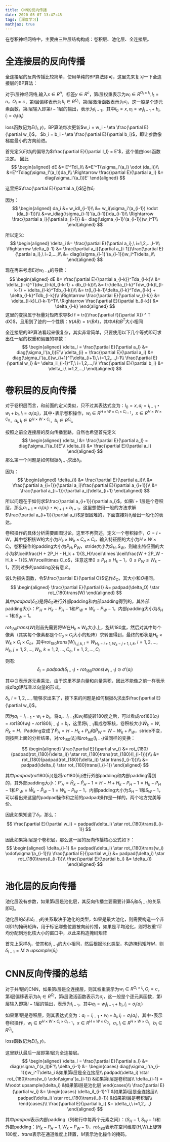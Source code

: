 ```yaml
---
title: CNN的反向传播
date: 2020-05-07 13:47:45
tags: [深度学习]
mathjax: true
---
```

在卷积神经网络中，主要由三种层结构构成：卷积层、池化层、全连接层。

# 全连接层的反向传播
全连接层的反向传播比较简单，使用单纯的BP算法即可，这里先来复习一下全连接层的BP算法：

对于$l$层神经网络,输入$x \in R^n$，标签$y \in R^c$，第$i$层权重表示为$w_i \in R^{O_i \times I_i}, I_1 = n，O_l = c$，第$i$层偏移表示为$b_i \in R^{O_i}$，第$i$层激活函数表示为$\sigma_i$，这一般是个逐元素函数，第$i$层输入即第$i-1$层的输出，表示为$l_{i-1}$，其中$l_0 = x, a_i = w_i l_{i-1} + b_i, l_i = \sigma_i(a_i)$

loss函数记为$E(l_l, y)$，BP算法每次更新$w_i = w_i - \eta \frac{\partial E}{\partial w_i}$， $b_i = b_i - \eta \frac{\partial E}{\partial b_i}$，即让参数像梯度最小的方向前进。

首先定义$E$对$l_l$的偏导为$\frac{\partial E}{\partial l_l} = E'$，这个值由loss函数决定。
因此
$$
\begin{aligned}
dE &= E'^Tdl_l\\
&=E'^T(\sigma_l'(a_l) \odot (da_l))\\
&=E'^Tdiag(\sigma_l'(a_l))da_l\\
\Rightarrow \frac{\partial E}{\partial a_l} &= diag(\sigma_l'(a_l))E'
\end{aligned}
$$

这里把$\frac{\partial E}{\partial a_l}$记作$\delta_l$

因为：
$$
\begin{aligned}
    da_i &= w_idl_{i-1}\\
    &= w_i(\sigma_i'(a_{i-1}) \odot (da_{i-1}))\\
    &=w_idiag(\sigma_{i-1}'(a_{i-1}))da_{i-1}\\
    \Rightarrow \frac{\partial a_i}{\partial a_{i-1}} &= diag(\sigma_{i-1}'(a_{i-1}))w_i^T\\
\end{aligned}
$$

所以定义:
$$
\begin{aligned}
    \delta_i &= \frac{\partial E}{\partial a_i},\ i=1,2,...,l-1\\
    \Rightarrow \delta_{i-1} &= \frac{\partial a_i}{\partial a_{i-1}}\frac{\partial E}{\partial a_i},\ i=2,...,l\\
    &= diag(\sigma_{i-1}'(a_{i-1}))w_i^T\delta_i\\
\end{aligned}
$$

现在再来考虑$E$对$w_{l-k}$的导数：
$$
\begin{aligned}
    dE &= \frac{\partial E}{\partial a_{l-k}}^Tda_{l-k}\\
    &= \delta_{l-k}^T(dw_{l-k}l_{l-k-1} + db_{l-k})\\
    &= tr(\delta_{l-k}^Tdw_{l-k}l_{l-k-1} + \delta_{l-k}^Tdb_{l-k})\\
    &= tr(l_{l-k-1}\delta_{l-k}^Tdw_{l-k} + \delta_{l-k}^Tdb_{l-k})\\
    \Rightarrow \frac{\partial E}{\partial w_{l-k}} &= \delta_{l-k}l_{l-k-1}^T\\
    \Rightarrow \frac{\partial E}{\partial b_{l-k}} &= \delta_{l-k}
\end{aligned}
$$
这里的变换属于标量对矩阵求导$d f = tr((\frac{\partial f}{\partial X}) ^ T dX)$，且用到了迹的一个性质：$tr(A B) = tr(B A)$，其中$A$和$B^T$大小相同

全连接层的BP算法看起来很复杂，其实非常简单，只要使用以下几个等式即可求出任一层的权重和偏置的导数：
$$
\begin{aligned}
    \delta_l = \frac{\partial E}{\partial a_l} &= diag(\sigma_l'(a_l))E'\\
    \delta_{i} = \frac{\partial E}{\partial a_i} &= diag(\sigma_i'(a_i))w_{i+1}^T\delta_{i+1},\ i=1,2,...,l-1\\
    \frac{\partial E}{\partial w_i} &= \delta_il_{i-1}^T,\ i=1,2,...,l\\
    \frac{\partial E}{\partial b_i} &= \delta_i,\ i=1,2,...,l
\end{aligned}
$$

# 卷积层的反向传播

对于卷积层而言，和前面的定义类似，只不过其表达式变为：$l_0 = x, a_i =l_{i-1} \star w_i + b_i, l_i = \sigma_i(a_i)$，其中$\star$表示卷积操作，$w_i \in R^{H\times W\times C_{i}\times C_{i-1}}$，$x\in R^{H\times W\times C_0}$，$a_i,l_i \in R^{H\times W\times C_i}$，$b_i \in R^{C_i}$。

按照之前全连接层的反向传播套路，自然也希望首先定义
$$
\begin{aligned}
    \delta_l &= \frac{\partial E}{\partial a_l} = diag(\sigma_l'(a_l))E'\\
    \delta_{i} &= \frac{\partial E}{\partial a_i}
\end{aligned}
$$
那么第一个问题是如何根据$\delta_{i+1}$求出$\delta_{i}$。

因为：
$$
\begin{aligned}
    \delta_{i} &= \frac{\partial E}{\partial a_i}\\
    &= \frac{\partial a_{i+1}}{\partial a_i}\frac{\partial E}{\partial a_{i+1}}\\
    &= \frac{\partial a_{i+1}}{\partial a_i}\delta_{i+1}
\end{aligned}
$$

所以问题在于如何求$\frac{\partial a_{i+1}}{\partial a_i}$，如果$i+1$层是个卷积层，那么$a_{i+1} = \sigma_i(a_i) \star w_{i+1} + b_{i+1}$，这里想使用一般的方法求解$\frac{\partial a_{i+1}}{\partial a_i}$是很困难的，下面直接对$\delta_{i}$给出一般化的表达。


卷积操作的具体分析需要画图讨论，这里不再赘述，定义一个卷积操作，$O = I \star W$，其中卷积核$W$的大小为$H_k\times W_k\times C_o\times C_i$，输入特征图的大小为$H\times W\times C_i$，卷积操作的padding大小为$P_H,P_W$，stride大小为$S_H,S_W$，则输出特征图的大小为$\lceil\frac{H + 2P_H - H_k + 1}{S_H}\rceil\times \lceil\frac{W + 2P_W - H_k + 1}{S_W}\rceil\times C_o$，注意这里$0 \le P_H \le H_k - 1$，$0 \le P_W \le W_k - 1$，否则过多的padding没有意义。

设L为损失函数，令$\frac{\partial E}{\partial O}$记作$\delta_O$，其大小和$O$相同。
$$
\begin{aligned}
    \frac{\partial E}{\partial I} &= padpad(\delta_O) \star rot_{180}trans(W)
\end{aligned}
$$
其中$padpad(\delta_O)$是将$\delta_O$进行外部padding和内部padding得到的，其外部padding大小：$P'_H = H_k - P_H - 1$和$P'_W = W_k - P_W - 1$，内部padding大小为$S_H - 1$和$S_W - 1$。

$rot_{180}trans(W)$则首先需要将$W$在$H_k\times W_k$大小上，旋转180度，然后对其中每个像素（其实每个像素都是个$C_o\times C_i$大小的矩阵）求转置得到，最终的形状是$H_k\times W_k\times C_i\times C_o$，其中$rot_{180}trans(W)_{i,j,k,l} = W_{H_k-i+1,W_k-j+1,l,k},\ i=1,2,...,H_k,\ j=1,2,...,W_k,\ k=1,2,...,C_o,\ l=1,2,...,C_i$

则有:
$$\delta_{i} = padpad(\delta_{i+1}) \star rot_{180}trans(w_{i+1}) \odot\sigma'(a_i)$$

其中$\odot$表示逐元素乘法，由于这里不是向量和向量乘积，因此不能像之前一样表示成$diag$矩阵乘以向量的形式。

$\delta_i,\ i=1,2,...,l$能够求出来了，接下来的问题是如何根据$\delta_i$求出$\frac{\partial E}{\partial w_i}$。

因为$a_i =l_{i-1} \star w_i + b_i$，将$a_i$、$l_{i-1}$和$w_i$都旋转180度之后，可以看成$rot180(a_i) = rot180(w_i) \star rot180(l_{i-1}) + b_i$，这里将$l_{i-1}$看成卷积核，卷积核大小$\hat{W}_k = W, \hat{H}_k = H$，Padding变成了$\hat{P}_H = H - H_k + P_H$和$\hat{P}_W = W - W_k + P_W$，stride不变，则按照上面的分析结果，对$rot_{180}(\delta_i)$和$rot_{180}(l_{i-1})$做同样的变换：

$$
\begin{aligned}
    \frac{\partial E}{\partial w_i} &= rot_{180}(padpad(rot_{180}(\delta_i)) \star rot_{180}trans(rot_{180}(l_{i-1})))\\
    &= rot_{180}(padpad(rot_{180}(\delta_i)) \star trans(l_{i-1}))\\
    &= padpad(\delta_i) \star rot_{180}trans(l_{i-1})
\end{aligned}
$$


其中$padpad(rot180(\delta_i))$是将$rot180(\delta_i)$进行外部padding和内部padding得到的，其外部padding大小：$P'_H = \hat{H}_k - \hat{P}_H - 1 = H - H + H_k - P_H - 1 = H_k - P_H - 1$和$P'_W = \hat{W}_k - \hat{P}_W - 1 = W_k - P_W - 1$，内部padding大小为$S_H - 1$和$S_W - 1$，可以看出来这里的padpad操作和之前的padpad操作是一样的，两个地方完美等价。

因此如果知道了$\delta_i$，那么：
$$
\frac{\partial E}{\partial w_i} = padpad(\delta_i) \star rot_{180}trans(l_{i-1})
$$

因此如果第$i$层是个卷积层，那么这一层的反向传播核心公式如下：
$$
\begin{aligned}
    \delta_{i-1} &= padpad(\delta_i) \star rot_{180}trans(w_i) \odot\sigma'(a_{i-1})\\
    \frac{\partial E}{\partial w_i} &= padpad(\delta_i) \star rot_{180}trans(l_{i-1})\\
    \frac{\partial E}{\partial b_i} &= \delta_{i}
\end{aligned}
$$

# 池化层的反向传播

池化层没有参数，如果第$i$层是池化层，其反向传播主要需要计算$\delta_i$和$\delta_{i-1}$的关系即可。

池化层的$\delta_i$和$\delta_{i-1}$的关系取决于池化的类型，如果是最大池化，则需要构造一个非0即1的掩码矩阵，用于标记哪些位置被向前传播，如果是平均池化，则将权重1平均分配到池化核大小的窗口中，以此来构造掩码矩阵

首先上采样$\delta_i$，使其和$\delta_{i-1}$的大小相同，然后根据池化类型，构造掩码矩阵$M$，则$\delta_{i-1} = M\odot upsample(\delta_i)$

# CNN反向传播的总结

对于共$l$层的CNN，如果第$i$层是全连接层，则其权重表示为$w_i \in R^{O_i \times I_i},O_l = c$，第$i$层偏移表示为$b_i \in R^{O_i}$，第$i$层激活函数表示为$\sigma_i$，这一般是个逐元素函数，第$i$层输入即第$i-1$层的输出，表示为$l_{i-1}$，其中$a_i = w_i l_{i-1} + b_i, l_i = \sigma_i(a_i)$

如果第$i$层是卷积层，则其表达式变为：$a_i =l_{i-1} \star w_i + b_i, l_i = \sigma_i(a_i)$，其中$\star$表示卷积操作，$w_i \in R^{H\times W\times C_{i}\times C_{i-1}}$，$x\in R^{H\times W\times C_0}$，$a_i,l_i \in R^{H\times W\times C_i}$，$b_i \in R^{C_i}$。

loss函数记为$E(l_l, y)$。

这里默认最后一层即第$l$层为全连接层。
$$
\begin{aligned}
    \delta_l = \frac{\partial E}{\partial a_l} &= diag(\sigma_l'(a_l))E'\\
    \delta_{i-1} &= \begin{cases}
    diag(\sigma_i'(a_{i-1}))w_i^T\delta_i &如果第i层是全连接层\\
    padpad(\delta_i) \star rot_{180}trans(w_i) \odot\sigma'(a_{i-1}) &如果第i层是卷积层\\
    \delta_{i-1} = M\odot upsample(\delta_i) &如果第i层是池化层
    \end{cases}\\
    \frac{\partial E}{\partial w_i} &= \begin{cases}
    \delta_il_{i-1}^T &如果第i层是全连接层\\
    padpad(\delta_i) \star rot_{180}trans(l_{i-1}) &如果第i层是卷积层\\
    \end{cases}\\
    \frac{\partial E}{\partial b_i} &= \delta_i,\ i=1,2,...,l
\end{aligned}
$$

其中$padpad$表示内部padding（列和行中每两个元素之间）：$(S_H - 1, S_W - 1)$和外部padding：$(H_k - P_H - 1, W_k - P_W - 1)$，$rot_{180}$表示在空间维度(H,W)上旋转180度，$trans$表示在通道维度上转置，$M$表示池化操作的掩码。

